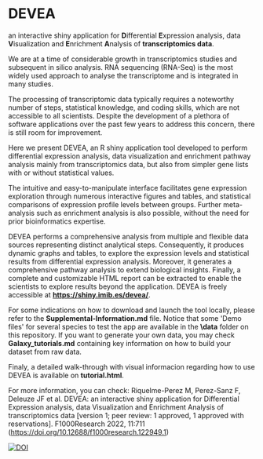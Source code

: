 # DEVEA
an interactive shiny application for **D**ifferential **E**xpression analysis, data **V**isualization and **E**nrichment **A**nalysis of **transcriptomics data**.

We are at a time of considerable growth in transcriptomics studies and subsequent in silico analysis. RNA sequencing (RNA-Seq) is the most widely used approach to analyse the transcriptome and is integrated in many studies. 

The processing of transcriptomic data typically requires a noteworthy number of steps, statistical knowledge, and coding skills, which are not accessible to all scientists. Despite the development of a plethora of software applications over the past few years to address this concern, there is still room for improvement. 

Here we present DEVEA, an R shiny application tool developed to perform differential expression analysis, data visualization and enrichment pathway analysis mainly from transcriptomics data, but also from simpler gene lists with or without statistical values. 

The intuitive and easy-to-manipulate interface facilitates gene expression exploration through numerous interactive figures and tables, and statistical comparisons of expression profile levels between groups. Further meta-analysis such as enrichment analysis is also possible, without the need for prior bioinformatics expertise.

DEVEA performs a comprehensive analysis from multiple and flexible data sources representing distinct analytical steps. Consequently, it produces dynamic graphs and tables, to explore the expression levels and statistical results from differential expression analysis. Moreover, it generates a comprehensive pathway analysis to extend biological insights. Finally, a complete and customizable HTML report can be extracted to enable the scientists to explore results beyond the application. DEVEA is freely accessible at **https://shiny.imib.es/devea/**. 

For some indications on how to download and launch the tool locally, please refer to the **Supplemental-Information.md** file. Notice that some 'Demo files' for several species to test the app are available in the **\data** folder on this repository. If you want to generate your own data, you may check **Galaxy_tutorials.md** containing key information on how to build your dataset from raw data.

Finaly, a detailed walk-through with visual informacion regarding how to use DEVEA is available on **tutorial.html**.


For more information, you can check: Riquelme-Perez M, Perez-Sanz F, Deleuze JF et al. DEVEA: an interactive shiny application for Differential Expression analysis, data Visualization and Enrichment Analysis of transcriptomics data [version 1; peer review: 1 approved, 1 approved with reservations]. F1000Research 2022, 11:711 (https://doi.org/10.12688/f1000research.122949.1)
 
 [![DOI](https://zenodo.org/badge/501792238.svg)](https://zenodo.org/badge/latestdoi/501792238)

